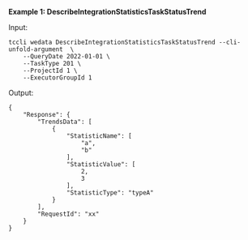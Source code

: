 **Example 1: DescribeIntegrationStatisticsTaskStatusTrend**



Input: 

```
tccli wedata DescribeIntegrationStatisticsTaskStatusTrend --cli-unfold-argument  \
    --QueryDate 2022-01-01 \
    --TaskType 201 \
    --ProjectId 1 \
    --ExecutorGroupId 1
```

Output: 
```
{
    "Response": {
        "TrendsData": [
            {
                "StatisticName": [
                    "a",
                    "b"
                ],
                "StatisticValue": [
                    2,
                    3
                ],
                "StatisticType": "typeA"
            }
        ],
        "RequestId": "xx"
    }
}
```

